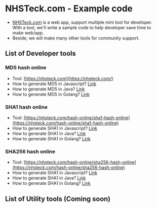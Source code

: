 # NHSTeck.com - Example code
* [NHSTeck.com](https://nhsteck.com) is a web app, support multiple mini tool for developer. With a tool, we'll write a sample code to help developer save time to make web/app. 
* Beside, we will make many other tools for community support.

## List of Developer tools

### MD5 hash online
  * Tool: [https://nhsteck.com](https://nhsteck.com/)
  * How to generate MD5 in Javascript? [Link](https://nhsteck.com#code_js)
  * How to generate MD5 in Java? [Link](https://nhsteck.com#code_java)
  * How to generate MD5 in Golang? [Link](https://nhsteck.com#code_go)

### SHA1 hash online
  * Tool: [https://nhsteck.com/hash-online/sha1-hash-online](https://nhsteck.com/hash-online/sha1-hash-online)
  * How to generate SHA1 in Javascript? [Link](https://nhsteck.com/hash-online/sha1-hash-online#code_js)
  * How to generate SHA1 in Java? [Link](https://nhsteck.com/hash-online/sha1-hash-online#code_java)
  * How to generate SHA1 in Golang? [Link](https://nhsteck.com/hash-online/sha1-hash-online#code_go)

### SHA256 hash online
  * Tool: [https://nhsteck.com/hash-online/sha256-hash-online](https://nhsteck.com/hash-online/sha256-hash-online)
  * How to generate SHA1 in Javascript? [Link](https://nhsteck.com/hash-online/sha256-hash-online#code_js)
  * How to generate SHA1 in Java? [Link](https://nhsteck.com/hash-online/sha256-hash-online#code_java)
  * How to generate SHA1 in Golang? [Link](https://nhsteck.com/hash-online/sha256-hash-online#code_go)

## List of Utility tools (Coming soon)